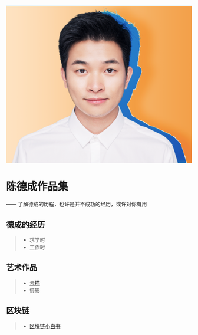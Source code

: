 ![](/images/decheng-photo-out.png)

# 陈德成作品集
—— 了解德成的历程，也许是并不成功的经历，或许对你有用

## 德成的经历

> * 求学时
> * 工作时

## 艺术作品

> * [素描](https://decheng.art)
> * 摄影

## 区块链

> * [区块链小白书](https://blockchainbook.top)


